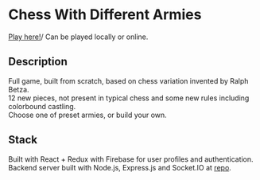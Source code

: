 # Chess With Different Armies
[Play here!](https://chess-wda.herokuapp.com/)/
Can be played locally or online.

## Description
Full game, built from scratch, based on chess variation invented by Ralph Betza.\
12 new pieces, not present in typical chess and some new rules including colorbound castling.\
Choose one of preset armies, or build your own.

## Stack
Built with React + Redux with Firebase for user profiles and authentication.\
Backend server built with Node.js, Express.js and Socket.IO at [repo](https://github.com/Nemezisp/chess-wda-server/).
